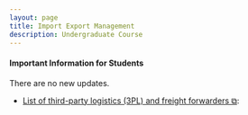```yaml
---
layout: page
title: Import Export Management
description: Undergraduate Course
---
```


<h4>Important Information for Students</h4>
<p>There are no new updates.</p>
<ul>
<li><a href="https://www.gartner.com/reviews/market/third-party-logistics-worldwide" target="_blank" rel="noopener noreferrer">List of third-party logistics (3PL) and freight forwarders &#x29c9;</a>: </li>
</ul>
